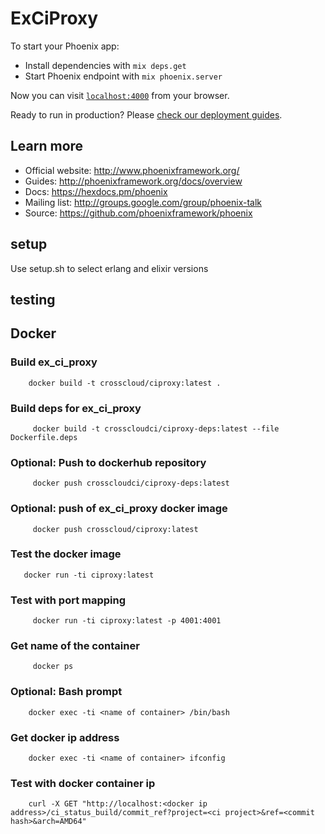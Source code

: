 # ExCiProxy

To start your Phoenix app:

  * Install dependencies with `mix deps.get`
  * Start Phoenix endpoint with `mix phoenix.server`

Now you can visit [`localhost:4000`](http://localhost:4000) from your browser.

Ready to run in production? Please [check our deployment guides](http://www.phoenixframework.org/docs/deployment).

## Learn more

  * Official website: http://www.phoenixframework.org/
  * Guides: http://phoenixframework.org/docs/overview
  * Docs: https://hexdocs.pm/phoenix
  * Mailing list: http://groups.google.com/group/phoenix-talk
  * Source: https://github.com/phoenixframework/phoenix


## setup

Use setup.sh to select erlang and elixir versions

## testing

## Docker

### Build ex_ci_proxy
```
	docker build -t crosscloud/ciproxy:latest . 
```
	
### Build deps for ex_ci_proxy 

```
	 docker build -t crosscloudci/ciproxy-deps:latest --file Dockerfile.deps 
```
	 
### Optional: Push to dockerhub repository
```
	 docker push crosscloudci/ciproxy-deps:latest
```
	
### Optional: push of ex_ci_proxy docker image
```
	 docker push crosscloud/ciproxy:latest
```

### Test the docker image
```
   docker run -ti ciproxy:latest
```
### Test with port mapping 
```
	 docker run -ti ciproxy:latest -p 4001:4001    
```
### Get name of the container 
```
	 docker ps 
```
### Optional: Bash prompt 
```
	docker exec -ti <name of container> /bin/bash 
```
### Get docker ip address 
```
	docker exec -ti <name of container> ifconfig
```
### Test with docker container ip 
```
	curl -X GET "http://localhost:<docker ip address>/ci_status_build/commit_ref?project=<ci project>&ref=<commit hash>&arch=AMD64" 
```
